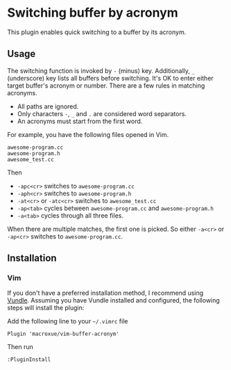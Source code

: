 Switching buffer by acronym
===========================

This plugin enables quick switching to a buffer by its acronym.

Usage
-----

The switching function is invoked by `-` (minus) key. Additionally, `_`
(underscore) key lists all buffers before switching. It's OK to enter
either target buffer's acronym or number. There are a few rules
in matching acronyms.
 * All paths are ignored.
 * Only characters `-`, `_` and `.` are considered word separators.
 * An acronyms must start from the first word.

For example, you have the following files opened in Vim.
```
awesome-program.cc
awesome-program.h
awesome_test.cc
```
Then
 * `-apc<cr>` switches to `awesome-program.cc`
 * `-aph<cr>` switches to `awesome-program.h`
 * `-at<cr>` or `-atc<cr>` switches to `awesome_test.cc`
 * `-ap<tab>` cycles between `awesome-program.cc` and `awesome-program.h`
 * `-a<tab>` cycles through all three files.

When there are multiple matches, the first one is picked.  So either `-a<cr>`
or `-ap<cr>` switches to `awesome-program.cc`.


Installation
------------

### Vim

If you don't have a preferred installation method, I recommend using [Vundle][].
Assuming you have Vundle installed and configured, the following steps will
install the plugin:

Add the following line to your `~/.vimrc` file

``` vim
Plugin 'macroxue/vim-buffer-acronym'
```

Then run

```
:PluginInstall
```

[Vundle]: https://github.com/gmarik/vundle
